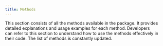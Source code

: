 ```yaml
---
title: Methods
---
```


This section consists of all the methods available in the package. It provides detailed explanations and usage examples for each method. Developers can refer to this section to understand how to use the methods effectively in their code. The list of methods is constantly updated.
